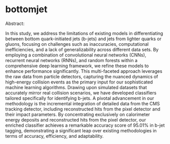 # bottomjet

Abstract: 

In this study, we address the limitations of existing models in differentiating between bottom quark-initiated jets (b-jets) and jets from lighter quarks or gluons, focusing on challenges such as inaccuracies, computational inefficiencies, and a lack of generalizability across different data sets. By employing a combination of convolutional neural networks (CNNs), recurrent neural networks (RNNs), and random forests within a comprehensive deep learning framework, we refine these models to enhance performance significantly. This multi-faceted approach leverages the raw data from particle detectors, capturing the nuanced dynamics of high-energy collision events as the primary input for our sophisticated machine learning algorithms. Drawing upon simulated datasets that accurately mirror real collision scenarios, we have developed classifiers tailored specifically for identifying b-jets. A pivotal advancement in our methodology is the incremental integration of detailed data from the CMS tracking detector, including reconstructed hits from the pixel detector and their impact parameters. By concentrating exclusively on calorimeter energy deposits and reconstructed hits from the pixel detector, our enriched classifier achieves a remarkable accuracy score of 95.01% in b-jet tagging, demonstrating a significant leap over existing methodologies in terms of accuracy, efficiency, and adaptability.
